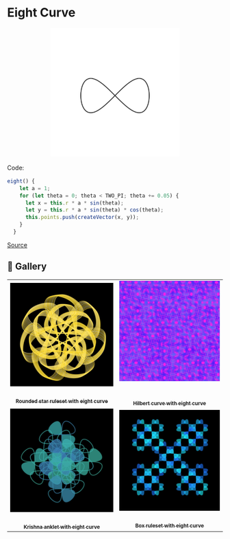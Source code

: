 # Eight Curve

<p align="center"><img src="../assets/shape_images/eight.jpg" alt="eight" width="300px"></p>

Code:

```JavaScript
eight() {
    let a = 1;
    for (let theta = 0; theta < TWO_PI; theta += 0.05) {
      let x = this.r * a * sin(theta);
      let y = this.r * a * sin(theta) * cos(theta);
      this.points.push(createVector(x, y));
    }
  }
```

[Source]()

## 🌄 Gallery

<!-- IMAGE-LIST:START - Do not remove or modify this section -->
<!-- prettier-ignore-start -->
<!-- markdownlint-disable -->
<table>
  <tbody>
   <tr>
     <td align="center"><a href=""> <img class="img" src="../assets/rounded-star-eight.jpg" alt="Rounded star ruleset with eight curve" style="vertical-align:top;" width="500" /><br /><sub><b><br/>Rounded star ruleset with eight curve</b></sub></a></td>
     <td align="center"><a href=""> <img class="img" src="../assets/hilbert-eight.jpg" alt="Hilbert curve with eight curve" style=" display: block;
    margin-left: auto;
    margin-right: auto;" width="500" /><br /><sub><b><br/>Hilbert curve with eight curve</b></sub></a></td>
    </tr>
    <tr>
     <td align="center"><a href=""> <img class="img" src="../assets/krishna-anklet-eight.jpg" alt="Krishna anklet with eight curve" style="vertical-align:top;" width="500" /><br /><sub><b><br/>Krishna anklet with eight curve</b></sub></a></td>
    <td align="center"><a href=""> <img class="img" src="../assets/box-eight.jpg" alt="Box ruleset with eight curve" style="vertical-align:top;" width="500" /><br /><sub><b><br/>Box ruleset with eight curve</b></sub></a></td>
 </tbody>
</table>

<!-- markdownlint-restore -->
<!-- prettier-ignore-end -->

<!-- IMAGE-LIST:END -->
